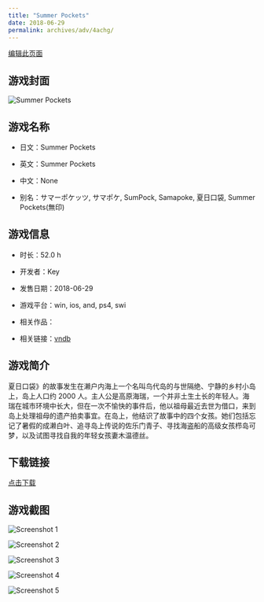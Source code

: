 ```yaml
---
title: "Summer Pockets"
date: 2018-06-29
permalink: archives/adv/4achg/
---
```

[编辑此页面](https://github.com/ACG-3/ADV3-source/blob/main/source/_posts/Summer%20Pockets.md)

## 游戏封面

![Summer Pockets](https://pan.timero.xyz/d/onedrive/img_lib_001/Summer%20Pockets_cover.avif)


## 游戏名称

- 日文：Summer Pockets
- 英文：Summer Pockets
- 中文：None

- 别名：サマーポケッツ, サマポケ, SumPock, Samapoke, 夏日口袋, Summer Pockets(無印)


## 游戏信息

- 时长：52.0 h
- 开发者：Key
- 发售日期：2018-06-29
- 游戏平台：win, ios, and, ps4, swi
- 相关作品：

- 相关链接：[vndb](https://vndb.org/v20424)


## 游戏简介

夏日口袋》的故事发生在濑户内海上一个名叫鸟代岛的与世隔绝、宁静的乡村小岛上，岛上人口约 2000 人。主人公是高原海瑞，一个并非土生土长的年轻人。海瑞在城市环境中长大，但在一次不愉快的事件后，他以祖母最近去世为借口，来到岛上处理祖母的遗产拍卖事宜。在岛上，他结识了故事中的四个女孩。她们包括忘记了暑假的成濑白叶、追寻岛上传说的佐乐门青子、寻找海盗船的高级女孩栉岛可梦，以及试图寻找自我的年轻女孩妻木温德丝。




## 下载链接

[点击下载](https://pan.timero.xyz/onedrive/adv_lib_001/Summer%20Pockets)


## 游戏截图


![Screenshot 1](https://pan.timero.xyz/d/onedrive/img_lib_001/Summer%20Pockets_Screenshot_1.avif)

![Screenshot 2](https://pan.timero.xyz/d/onedrive/img_lib_001/Summer%20Pockets_Screenshot_2.avif)

![Screenshot 3](https://pan.timero.xyz/d/onedrive/img_lib_001/Summer%20Pockets_Screenshot_3.avif)

![Screenshot 4](https://pan.timero.xyz/d/onedrive/img_lib_001/Summer%20Pockets_Screenshot_4.avif)

![Screenshot 5](https://pan.timero.xyz/d/onedrive/img_lib_001/Summer%20Pockets_Screenshot_5.avif)


